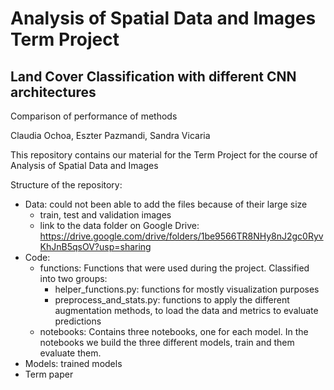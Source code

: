 # Analysis of Spatial Data and Images Term Project
## Land Cover Classification with different CNN architectures
Comparison of performance of methods

Claudia Ochoa, Eszter Pazmandi, Sandra Vicaria

This repository contains our material for the Term Project for the course of Analysis of Spatial Data and Images

Structure of the repository: 
- Data: could not been able to add the files because of their large size
    - train, test and validation images 
    - link to the data folder on Google Drive: https://drive.google.com/drive/folders/1be9566TR8NHy8nJ2gc0RyvKhJnB5qsOV?usp=sharing
- Code:
    - functions: Functions that were used during the project. Classified into two groups: 
        - helper_functions.py: functions for mostly visualization purposes
        - preprocess_and_stats.py: functions to apply the different augmentation methods, to load the data and metrics to evaluate predictions   
    - notebooks: Contains three notebooks, one for each model. In the notebooks we build the three different models, train and them evaluate them.  
- Models: trained models
- Term paper
